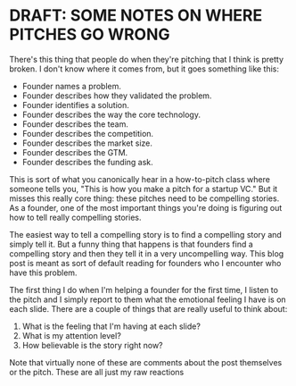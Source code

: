 # DRAFT: SOME NOTES ON WHERE PITCHES GO WRONG

There's this thing that people do when they're pitching that I think is pretty broken. I don't know where it comes from, but it goes something like this:

- Founder names a problem.
- Founder describes how they validated the problem.
- Founder identifies a solution.
- Founder describes the way the core technology.
- Founder describes the team.
- Founder describes the competition.
- Founder describes the market size.
- Founder describes the GTM.
- Founder describes the funding ask.

This is sort of what you canonically hear in a how-to-pitch class where someone tells you, "This is how you make a pitch for a startup VC." But it misses this really core thing: these pitches need to be compelling stories. As a founder, one of the most important things you're doing is figuring out how to tell really compelling stories.

The easiest way to tell a compelling story is to find a compelling story and simply tell it. But a funny thing that happens is that founders find a compelling story and then they tell it in a very uncompelling way. This blog post is meant as sort of default reading for founders who I encounter who have this problem.

The first thing I do  when I'm helping a founder for the first time, I listen to the pitch and I simply report to them what the emotional feeling I have is on each slide. There are a couple of things that are really useful to think about:
1. What is the feeling that I'm having at each slide?
2. What is my attention level?
3. How believable is the story right now?

Note that virtually none of these are comments about the post themselves or the pitch. These are all just my raw reactions 